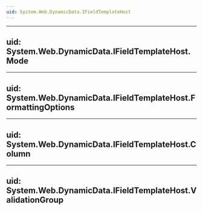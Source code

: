 ```yaml
---
uid: System.Web.DynamicData.IFieldTemplateHost
---
```


---
uid: System.Web.DynamicData.IFieldTemplateHost.Mode
---

---
uid: System.Web.DynamicData.IFieldTemplateHost.FormattingOptions
---

---
uid: System.Web.DynamicData.IFieldTemplateHost.Column
---

---
uid: System.Web.DynamicData.IFieldTemplateHost.ValidationGroup
---

